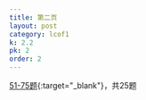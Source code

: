 ```yaml
---
title: 第二页
layout: post
category: lcof1
k: 2.2
pk: 2
order: 2
---
```


[51-75题](https://leetcode-cn.com/problemset/all/?page=2&listId=xb9nqhhg){:target="_blank"}，共25题